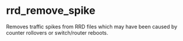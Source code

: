 rrd_remove_spike
================

Removes traffic spikes from RRD files which may have been caused by counter rollovers or switch/router reboots.
